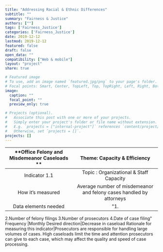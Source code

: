 ```yaml
---
title: "Addressing Racial & Ethnic Differences"
subtitle: ""
summary: "Fairness & Justice"
authors: [""]
tags: ['Fairness_Justice']
categories: ['Fairness_Justice']
date: 2019-12-12
lastmod: 2019-12-12
featured: false
draft: false
open_data: ""
compatibility: ["Web & mobile"]
layout: "project"
share: true

# Featured image
# To use, add an image named `featured.jpg/png` to your page's folder.
# Focal points: Smart, Center, TopLeft, Top, TopRight, Left, Right, BottomLeft, Bottom, BottomRight.
image:
  caption: ""
  focal_point: ""
  preview_only: true

# Projects (optional).
#   Associate this post with one or more of your projects.
#   Simply enter your project's folder or file name without extension.
#   E.g. `projects = ["internal-project"]` references `content/project/deep-learning/index.md`.
#   Otherwise, set `projects = []`.
projects: []
---
```



**Office Felony and Misdemeanor Caseloads   **|**Theme: Capacity & Efficiency**
:-----:|:-----:
Indicator 1.1|Topic : Organizational & Staff Capacity
How it’s measured|Average number of misdemeanor and felony cases handled by attorneys 
Data elements needed|"1.
2.Number of felony filings
3.Number of prosecutors
4.Date of case filing"
Frequency |Monthly 
Desired direction|Decrease in caseload
Rationale for measuring this indicator|Prosecutors are responsible for handling large volumes of cases. High caseloads limit the time and attention prosecutors can give to each case, which may affect the quality and speed of case processing.
